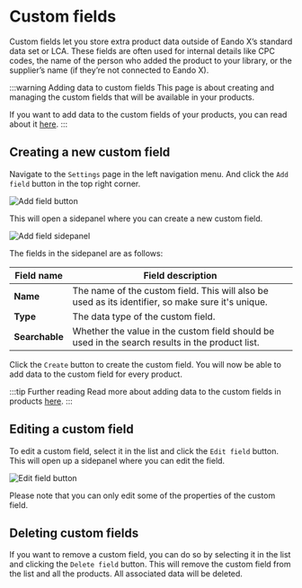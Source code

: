 # Custom fields

Custom fields let you store extra product data outside of Eando X’s standard data set or LCA. These fields are often used for internal details like CPC codes, the name of the person who added the product to your library, or the supplier’s name (if they’re not connected to Eando X).

:::warning Adding data to custom fields
This page is about creating and managing the custom fields that will be available in your products.

If you want to add data to the custom fields of your products, you can read about it [here](/documentation/product/creating-a-product#custom-fields).
:::

## Creating a new custom field

Navigate to the `Settings` page in the left navigation menu. And click the `Add field` button in the top right corner.

![Add field button](/images/settings/add-field-button.jpg)

This will open a sidepanel where you can create a new custom field.

![Add field sidepanel](/images/settings/create-custom-field-modal.jpg)

The fields in the sidepanel are as follows:

| Field name     | Field description                                                                                 |
| -------------- | ------------------------------------------------------------------------------------------------- |
| **Name**       | The name of the custom field. This will also be used as its identifier, so make sure it's unique. |
| **Type**       | The data type of the custom field.                                                                |
| **Searchable** | Whether the value in the custom field should be used in the search results in the product list.   |

Click the `Create` button to create the custom field. You will now be able to add data to the custom field for every product.

:::tip Further reading
Read more about adding data to the custom fields in products [here](/documentation/product/creating-a-product#custom-fields).
:::

## Editing a custom field

To edit a custom field, select it in the list and click the `Edit field` button. This will open up a sidepanel where you can edit the field.

![Edit field button](/images/settings/edit-field.jpg)

Please note that you can only edit some of the properties of the custom field.

## Deleting custom fields

If you want to remove a custom field, you can do so by selecting it in the list and clicking the `Delete field` button. This will remove the custom field from the list and all the products. All associated data will be deleted.
